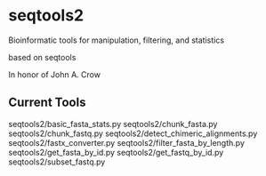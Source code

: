 # seqtools2
Bioinformatic tools for manipulation, filtering, and statistics

based on seqtools

In honor of John A. Crow

## Current Tools

seqtools2/basic_fasta_stats.py
seqtools2/chunk_fasta.py
seqtools2/chunk_fastq.py
seqtools2/detect_chimeric_alignments.py
seqtools2/fastx_converter.py
seqtools2/filter_fasta_by_length.py
seqtools2/get_fasta_by_id.py
seqtools2/get_fastq_by_id.py
seqtools2/subset_fastq.py
